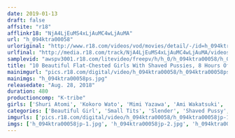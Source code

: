 ```yaml
---
date: 2019-01-13
draft: false
affsite: "r18"
afflinkr18: "NjA4LjEuMS4xLjAuMC4wLjAuMA"
url: "h_094ktra00058"
urloriginal: "http://www.r18.com/videos/vod/movies/detail/-/id=h_094ktra00058"
urlfinal: "http://media.r18.com/track/NjA4LjEuMS4xLjAuMC4wLjAuMA/videos/vod/movies/detail/-/id=h_094ktra00058"
samplevid: "awspv3001.r18.com/litevideo/freepv/h/h_0/h_094ktra00058/h_094ktra00058_dmb_w.mp4"
title: "10 Beautiful Flat-Chested Girls With Shaved Pussies, 8 Hours Of Continuous Sex"
mainimgurl: "pics.r18.com/digital/video/h_094ktra00058/h_094ktra00058ps.jpg"
mainimgs: "h_094ktra00058ps.jpg"
releasedate: "Aug. 28, 2018"
duration: 480
productioncomp: "K-tribe"
girls: ['Shuri Atomi', 'Kokoro Wato', 'Mimi Yazawa', 'Ami Wakatsuki', 'Kurumi Kawashima', 'Chiaki Sato', 'Rurika Ishihara', 'Ai Koyama', 'Kana Manaka', 'Ririka Kojima']
categories: ['Beautiful Girl', 'Small Tits', 'Slender', 'Shaved Pussy', 'Creampie', 'Blowjob', 'Compilation', 'Over 4 Hours', 'Hi-Def']
imgurls: ['pics.r18.com/digital/video/h_094ktra00058/h_094ktra00058jp-1.jpg', 'pics.r18.com/digital/video/h_094ktra00058/h_094ktra00058jp-2.jpg', 'pics.r18.com/digital/video/h_094ktra00058/h_094ktra00058jp-3.jpg', 'pics.r18.com/digital/video/h_094ktra00058/h_094ktra00058jp-4.jpg', 'pics.r18.com/digital/video/h_094ktra00058/h_094ktra00058jp-5.jpg', 'pics.r18.com/digital/video/h_094ktra00058/h_094ktra00058jp-6.jpg', 'pics.r18.com/digital/video/h_094ktra00058/h_094ktra00058jp-7.jpg', 'pics.r18.com/digital/video/h_094ktra00058/h_094ktra00058jp-8.jpg', 'pics.r18.com/digital/video/h_094ktra00058/h_094ktra00058jp-9.jpg', 'pics.r18.com/digital/video/h_094ktra00058/h_094ktra00058jp-10.jpg', 'pics.r18.com/digital/video/h_094ktra00058/h_094ktra00058jp-11.jpg', 'pics.r18.com/digital/video/h_094ktra00058/h_094ktra00058jp-12.jpg', 'pics.r18.com/digital/video/h_094ktra00058/h_094ktra00058jp-13.jpg', 'pics.r18.com/digital/video/h_094ktra00058/h_094ktra00058jp-14.jpg', 'pics.r18.com/digital/video/h_094ktra00058/h_094ktra00058jp-15.jpg', 'pics.r18.com/digital/video/h_094ktra00058/h_094ktra00058jp-16.jpg', 'pics.r18.com/digital/video/h_094ktra00058/h_094ktra00058jp-17.jpg', 'pics.r18.com/digital/video/h_094ktra00058/h_094ktra00058jp-18.jpg', 'pics.r18.com/digital/video/h_094ktra00058/h_094ktra00058jp-19.jpg', 'pics.r18.com/digital/video/h_094ktra00058/h_094ktra00058jp-20.jpg']
imgs: ['h_094ktra00058jp-1.jpg', 'h_094ktra00058jp-2.jpg', 'h_094ktra00058jp-3.jpg', 'h_094ktra00058jp-4.jpg', 'h_094ktra00058jp-5.jpg', 'h_094ktra00058jp-6.jpg', 'h_094ktra00058jp-7.jpg', 'h_094ktra00058jp-8.jpg', 'h_094ktra00058jp-9.jpg', 'h_094ktra00058jp-10.jpg', 'h_094ktra00058jp-11.jpg', 'h_094ktra00058jp-12.jpg', 'h_094ktra00058jp-13.jpg', 'h_094ktra00058jp-14.jpg', 'h_094ktra00058jp-15.jpg', 'h_094ktra00058jp-16.jpg', 'h_094ktra00058jp-17.jpg', 'h_094ktra00058jp-18.jpg', 'h_094ktra00058jp-19.jpg', 'h_094ktra00058jp-20.jpg']
---
```

